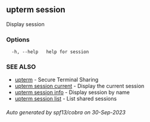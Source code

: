 ## upterm session

Display session

### Options

```
  -h, --help   help for session
```

### SEE ALSO

* [upterm](upterm.md)	 - Secure Terminal Sharing
* [upterm session current](upterm_session_current.md)	 - Display the current session
* [upterm session info](upterm_session_info.md)	 - Display session by name
* [upterm session list](upterm_session_list.md)	 - List shared sessions

###### Auto generated by spf13/cobra on 30-Sep-2023
